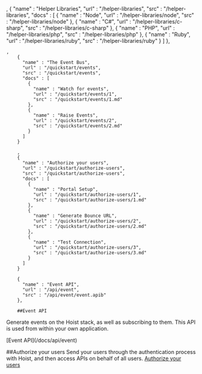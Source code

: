 ,
    {
      "name" : "Helper Libraries",
      "url" : "/helper-libraries",
      "src" : "/helper-libraries",
      "docs" : [
        {
          "name" : "Node",
          "url" : "/helper-libraries/node",
          "src" : "/helper-libraries/node"
        },
        {
          "name" : "C#",
          "url" : "/helper-libraries/c-sharp",
          "src" : "/helper-libraries/c-sharp"
        },
        {
          "name" : "PHP",
          "url" : "/helper-libraries/php",
          "src" : "/helper-libraries/php"
        },
        {
          "name" : "Ruby",
          "url" : "/helper-libraries/ruby",
          "src" : "/helper-libraries/ruby"
        }
      ]
    },


    ,
        {
          "name" : "The Event Bus",
          "url" : "/quickstart/events",
          "src" : "/quickstart/events",
          "docs" : [
            {
              "name" : "Watch for events",
              "url" : "/quickstart/events/1",
              "src" : "/quickstart/events/1.md"
            },
            {
              "name" : "Raise Events",
              "url" : "/quickstart/events/2",
              "src" : "/quickstart/events/2.md"
            }
          ]
        }

        ,
        {
          "name" : "Authorize your users",
          "url" : "/quickstart/authorize-users",
          "src" : "/quickstart/authorize-users",
          "docs" : [
            {
              "name" : "Portal Setup",
              "url" : "/quickstart/authorize-users/1",
              "src" : "/quickstart/authorize-users/1.md"
            },
            {
              "name" : "Generate Bounce URL",
              "url" : "/quickstart/authorize-users/2",
              "src" : "/quickstart/authorize-users/2.md"
            },
            {
              "name" : "Test Connection",
              "url" : "/quickstart/authorize-users/3",
              "src" : "/quickstart/authorize-users/3.md"
            }
          ]
        }

        {
          "name" : "Event API",
          "url" : "/api/event",
          "src" : "/api/event/event.apib"
        },

        ##Event API
Generate events on the Hoist stack, as well as subscribing to them. This API is used from within your own application.
<div>[Event API](/docs/api/event)</div>


##Authorize your users
Send your users through the authentication process with Hoist, and then access APIs on behalf of all users. 
[Authorize your users](/docs/quickstart/authorize-users)